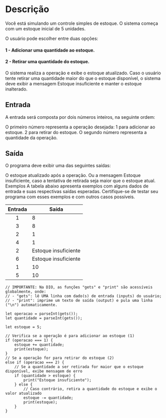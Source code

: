 # Descrição
Você está simulando um controle simples de estoque. O sistema começa com um estoque inicial de 5 unidades.

O usuário pode escolher entre duas opções:
#### 1 - Adicionar uma quantidade ao estoque.
#### 2 - Retirar uma quantidade do estoque.
O sistema realiza a operação e exibe o estoque atualizado. Caso o usuário tente retirar uma quantidade maior do que o estoque disponível, o sistema deve exibir a mensagem Estoque insuficiente e manter o estoque inalterado.

## Entrada
A entrada será composta por dois números inteiros, na seguinte ordem:

O primeiro número representa a operação desejada:
1 para adicionar ao estoque.
2 para retirar do estoque.
O segundo número representa a quantidade da operação.

## Saída
O programa deve exibir uma das seguintes saídas:

O estoque atualizado após a operação.
Ou a mensagem Estoque insuficiente, caso a tentativa de retirada seja maior que o estoque atual.
Exemplos
A tabela abaixo apresenta exemplos com alguns dados de entrada e suas respectivas saídas esperadas. Certifique-se de testar seu programa com esses exemplos e com outros casos possíveis.

| Entrada	| Saída |
| :-----: |  -----  |
| 1  |	8  |
| 3  |	8  |
| 2 | 1  |
| 4 | 1  |
| 2 |  Estoque insuficiente |	
| 6 |  Estoque insuficiente |	  
| 1 |	10  |
| 5 |	10  |

~~~~
// IMPORTANTE: Na DIO, as funções "gets" e "print" são acessíveis globalmente, onde:
// - "gets": lê UMA linha com dado(s) de entrada (inputs) do usuário;
// - "print": imprime um texto de saída (output) e pula uma linha ("\n") automaticamente.

let operacao = parseInt(gets());
let quantidade = parseInt(gets());

let estoque = 5;

// Verifica se a operação é para adicionar ao estoque (1)
if (operacao === 1) {
    estoque += quantidade;
    print(estoque);
}
// Se a operação for para retirar do estoque (2)
else if (operacao === 2) {
    // Se a quantidade a ser retirada for maior que o estoque disponível, exibe mensagem de erro
    if (quantidade > estoque) {
        print("Estoque insuficiente");
    } else {
        // Caso contrário, retira a quantidade do estoque e exibe o valor atualizado
        estoque -= quantidade;
        print(estoque);
    }
}
~~~~
